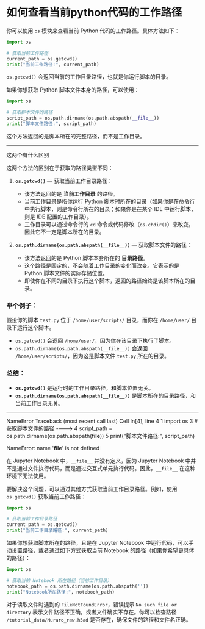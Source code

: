 # 如何查看当前python代码的工作路径

你可以使用 `os` 模块来查看当前 Python 代码的工作路径。具体方法如下：

```python
import os

# 获取当前工作路径
current_path = os.getcwd()
print("当前工作路径:", current_path)
```

`os.getcwd()` 会返回当前的工作目录路径，也就是你运行脚本的目录。

如果你想获取 Python 脚本文件本身的路径，可以使用：

```python
import os

# 获取脚本文件的路径
script_path = os.path.dirname(os.path.abspath(__file__))
print("脚本文件路径:", script_path)
```

这个方法返回的是脚本所在的完整路径，而不是工作目录。


---

这两个有什么区别

这两个方法的区别在于获取的路径类型不同：

1. **`os.getcwd()`** — 获取当前工作目录路径：
   - 该方法返回的是 **当前工作目录** 的路径。
   - 当前工作目录是指你运行 Python 脚本时所在的目录（如果你是在命令行中执行脚本，则是命令行所在的目录；如果你是在某个 IDE 中运行脚本，则是 IDE 配置的工作目录）。
   - 工作目录可以通过命令行的 `cd` 命令或代码修改（`os.chdir()`）来改变，因此它不一定是脚本所在的目录。

2. **`os.path.dirname(os.path.abspath(__file__))`** — 获取脚本文件的路径：
   - 该方法返回的是 Python 脚本本身所在的 **目录路径**。
   - 这个路径是固定的，不会随着工作目录的变化而改变。它表示的是 Python 脚本文件的实际存储位置。
   - 即使你在不同的目录下执行这个脚本，返回的路径始终是该脚本所在的目录。

### 举个例子：
假设你的脚本 `test.py` 位于 `/home/user/scripts/` 目录，而你在 `/home/user/` 目录下运行这个脚本。

- `os.getcwd()` 会返回 `/home/user/`，因为你在该目录下执行了脚本。
- `os.path.dirname(os.path.abspath(__file__))` 会返回 `/home/user/scripts/`，因为这是脚本文件 `test.py` 所在的目录。

### 总结：
- **`os.getcwd()`** 是运行时的工作目录路径，和脚本位置无关。
- **`os.path.dirname(os.path.abspath(__file__))`** 是脚本所在的目录路径，和当前工作目录无关。

---------------------------------------------------------------------------
NameError                                 Traceback (most recent call last)
Cell In[4], line 4
      1 import os
      3 # 获取脚本文件的路径
----> 4 script_path = os.path.dirname(os.path.abspath(__file__))
      5 print("脚本文件路径:", script_path)

NameError: name '__file__' is not defined


在 Jupyter Notebook 中，`__file__` 并没有定义，因为 Jupyter Notebook 中并不是通过文件执行代码，而是通过交互式单元执行代码。因此，`__file__` 在这种环境下无法使用。

要解决这个问题，可以通过其他方式获取当前工作目录路径。例如，使用 `os.getcwd()` 获取当前工作路径：

```python
import os

# 获取当前工作目录路径
current_path = os.getcwd()
print("当前工作目录路径:", current_path)
```

如果你想获取脚本所在的路径，且是在 Jupyter Notebook 中运行代码，可以手动设置路径，或者通过如下方式获取当前 Notebook 的路径（如果你希望更具体的路径）：

```python
import os

# 获取当前 Notebook 所在路径（当前工作目录）
notebook_path = os.path.dirname(os.path.abspath(''))
print("Notebook所在路径:", notebook_path)
```

对于读取文件时遇到的 `FileNotFoundError`，错误提示 `No such file or directory` 表示文件路径不正确，或者文件确实不存在。你可以检查路径 `/tutorial_data/Muraro_raw.h5ad` 是否存在，确保文件的路径和文件名正确。